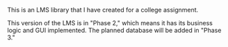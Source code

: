 This is an LMS library that I have created for a college assignment.

This version of the LMS is in "Phase 2," which means it has its business logic and GUI implemented.
The planned database will be added in "Phase 3."
